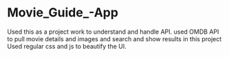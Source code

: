 # Movie_Guide_-App

Used this as a project work to understand and handle API. 
used OMDB API to pull movie details and images and search and show results in this project
Used regular css and js to beautify the UI.
